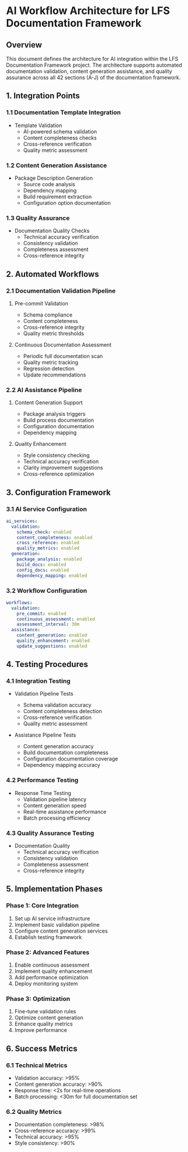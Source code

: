 # AI Workflow Architecture for LFS Documentation Framework

## Overview
This document defines the architecture for AI integration within the LFS Documentation Framework project. The architecture supports automated documentation validation, content generation assistance, and quality assurance across all 42 sections (A-J) of the documentation framework.

## 1. Integration Points

### 1.1 Documentation Template Integration
- Template Validation
  * AI-powered schema validation
  * Content completeness checks
  * Cross-reference verification
  * Quality metric assessment

### 1.2 Content Generation Assistance
- Package Description Generation
  * Source code analysis
  * Dependency mapping
  * Build requirement extraction
  * Configuration option documentation

### 1.3 Quality Assurance
- Documentation Quality Checks
  * Technical accuracy verification
  * Consistency validation
  * Completeness assessment
  * Cross-reference integrity

## 2. Automated Workflows

### 2.1 Documentation Validation Pipeline
1. Pre-commit Validation
   * Schema compliance
   * Content completeness
   * Cross-reference integrity
   * Quality metric thresholds

2. Continuous Documentation Assessment
   * Periodic full documentation scan
   * Quality metric tracking
   * Regression detection
   * Update recommendations

### 2.2 AI Assistance Pipeline
1. Content Generation Support
   * Package analysis triggers
   * Build process documentation
   * Configuration documentation
   * Dependency mapping

2. Quality Enhancement
   * Style consistency checking
   * Technical accuracy verification
   * Clarity improvement suggestions
   * Cross-reference optimization

## 3. Configuration Framework

### 3.1 AI Service Configuration
```yaml
ai_services:
  validation:
    schema_check: enabled
    content_completeness: enabled
    cross_reference: enabled
    quality_metrics: enabled
  generation:
    package_analysis: enabled
    build_docs: enabled
    config_docs: enabled
    dependency_mapping: enabled
```

### 3.2 Workflow Configuration
```yaml
workflows:
  validation:
    pre_commit: enabled
    continuous_assessment: enabled
    assessment_interval: 30m
  assistance:
    content_generation: enabled
    quality_enhancement: enabled
    update_suggestions: enabled
```

## 4. Testing Procedures

### 4.1 Integration Testing
- Validation Pipeline Tests
  * Schema validation accuracy
  * Content completeness detection
  * Cross-reference verification
  * Quality metric assessment

- Assistance Pipeline Tests
  * Content generation accuracy
  * Build documentation completeness
  * Configuration documentation coverage
  * Dependency mapping accuracy

### 4.2 Performance Testing
- Response Time Testing
  * Validation pipeline latency
  * Content generation speed
  * Real-time assistance performance
  * Batch processing efficiency

### 4.3 Quality Assurance Testing
- Documentation Quality
  * Technical accuracy verification
  * Consistency validation
  * Completeness assessment
  * Cross-reference integrity

## 5. Implementation Phases

### Phase 1: Core Integration
1. Set up AI service infrastructure
2. Implement basic validation pipeline
3. Configure content generation services
4. Establish testing framework

### Phase 2: Advanced Features
1. Enable continuous assessment
2. Implement quality enhancement
3. Add performance optimization
4. Deploy monitoring system

### Phase 3: Optimization
1. Fine-tune validation rules
2. Optimize content generation
3. Enhance quality metrics
4. Improve performance

## 6. Success Metrics

### 6.1 Technical Metrics
- Validation accuracy: >95%
- Content generation accuracy: >90%
- Response time: <2s for real-time operations
- Batch processing: <30m for full documentation set

### 6.2 Quality Metrics
- Documentation completeness: >98%
- Cross-reference accuracy: >99%
- Technical accuracy: >95%
- Style consistency: >90%




